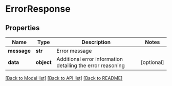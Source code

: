 # ErrorResponse

## Properties
Name | Type | Description | Notes
------------ | ------------- | ------------- | -------------
**message** | **str** | Error message | 
**data** | **object** | Additional error information detailing the error reasoning | [optional] 

[[Back to Model list]](../README.md#documentation-for-models) [[Back to API list]](../README.md#documentation-for-api-endpoints) [[Back to README]](../README.md)


